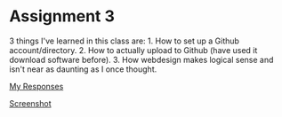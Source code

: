 # Assignment 3

3 things I've learned in this class are: 1. How to set up a Github account/directory. 2. How to actually upload to Github (have used it download software before). 3. How webdesign makes logical sense and isn't near as daunting as I once thought.

[My Responses](./Responses.txt)

[Screenshot](./images/Screenshot.JPG)
